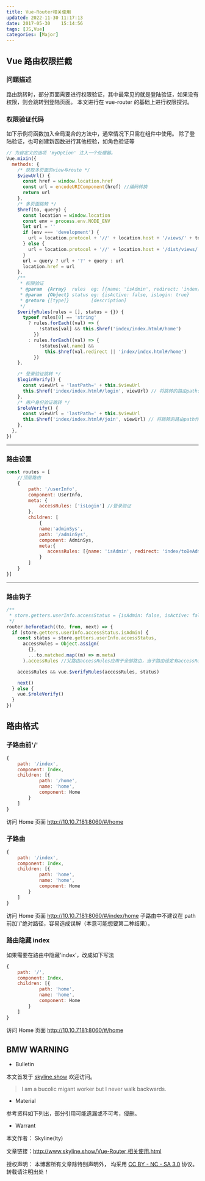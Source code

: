 ```yaml
---
title: Vue-Router相关使用
updated: 2022-11-30	11:17:13
date: 2017-05-30	15:14:56
tags: [JS,Vue]
categories: [Major]
---
```

            
            

## Vue 路由权限拦截

### 问题描述

路由跳转时，部分页面需要进行权限验证，其中最常见的就是登陆验证，如果没有权限，则会跳转到登陆页面。
本文进行在 vue-router 的基础上进行权限探讨。

### 权限验证代码
<!--more-->

如下示例将函数加入全局混合的方法中，通常情况下只需在组件中使用。
除了登陆验证，也可创建新函数进行其他校验，如角色验证等

```js
// 为自定义的选项 'myOption' 注入一个处理器。
Vue.mixin({
  methods: {
    /* 获取多页面的view与route */
    $viewUrl() {
      const href = window.location.href
      const url = encodeURIComponent(href) //编码转换
      return url
    },
    /* 多页面跳转 */
    $href(to, query) {
      const location = window.location
      const env = process.env.NODE_ENV
      let url = ''
      if (env === 'development') {
        url = location.protocol + '//' + location.host + '/views/' + to
      } else {
        url = location.protocol + '//' + location.host + '/dist/views/' + to
      }
      url = query ? url + '?' + query : url
      location.href = url
    },
    /**
     * 权限验证
     * @param  {Array}  rules  eg: [{name: 'isAdmin', redirect: 'index/home'}, {name: 'isLogin', redirect: 'index/login'}] || ['isAdmin', 'islogin']
     * @param  {Object} status eg: {isActive: false, isLogin: true}
     * @return {[type]}        [description]
     */
    $verifyRules(rules = [], status = {}) {
      typeof rules[0] == 'string'
        ? rules.forEach((val) => {
            !status[val] && this.$href('index/index.html#/home')
          })
        : rules.forEach((val) => {
            !status[val.name] &&
              this.$href(val.redirect || 'index/index.html#/home')
          })
    },

    /* 登录验证跳转 */
    $loginVerify() {
      const viewUrl = 'lastPath=' + this.$viewUrl
      this.$href('index/index.html#/login', viewUrl) // 将跳转的路由path作为参数，登录成功后跳转到该路由
    },
    /* 用户身份验证跳转 */
    $roleVerify() {
      const viewUrl = 'lastPath=' + this.$viewUrl
      this.$href('index/index.html#/join', viewUrl) // 将跳转的路由path作为参数，登录成功后跳转到该路由
    },
  },
})
```

---

### 路由设置

```js
const routes = [
    //顶层路由
    {
        path: '/userInfo',
        component: UserInfo,
        meta: {
            accessRules: ['isLogin'] //登录验证
        },
        children: [
            {
            name:'adminSys',
            path: '/adminSys',
            component: AdminSys,
            meta:{
               accessRules: [{name: 'isAdmin', redirect: 'index/toBeAdmin'}, {name: 'isLogin', redirect: 'index/login'}]//跳转到路由是否需要权限
            }
        ]
    }
}]

```

---

### 路由钩子

```js
/**
 * store.getters.userInfo.accessStatus = {isAdmin: false, isActive: false, isLogin: true}
 */
router.beforeEach((to, from, next) => {
  if (store.getters.userInfo.accessStatus.isAdmin) {
    const status = store.getters.userInfo.accessStatus,
      accessRules = Object.assign(
        {},
        ...to.matched.map((m) => m.meta)
      ).accessRules //父路由accessRules应用于全部路由，当子路由设定有accessRules时，子规则覆盖父路由规则

    accessRules && vue.$verifyRules(accessRules, status)

    next()
  } else {
    vue.$roleVerify()
  }
})
```

## 路由格式

### 子路由前'/'

```js
{
    path: '/index',
    component: Index,
    children: [{
            path: '/home',
            name: 'home',
            component: Home
        }
    ]
}
```

访问 Home 页面
http://10.10.7.181:8060/#/home

### 子路由

```js
{
    path: '/index',
    component: Index,
    children: [{
            path: 'home',
            name: 'home',
            component: Home
        }
    ]
}
```

访问 Home 页面
http://10.10.7.181:8060/#/index/home
子路由中不建议在 path 前加'/'绝对路径，容易造成误解（本意可能想要第二种结果）。

### 路由隐藏 index

如果需要在路由中隐藏'index'，改成如下写法

```js
{
    path: '/',
    component: Index,
    children: [{
            path: 'home',
            name: 'home',
            component: Home
        }
    ]
}
```

访问 Home 页面
http://10.10.7.181:8060/#/home

## BMW WARNING

- Bulletin

本文首发于 [skyline.show](http://www.skyline.show) 欢迎访问。

> I am a bucolic migant worker but I never walk backwards.

- Material

参考资料如下列出，部分引用可能遗漏或不可考，侵删。

>

- Warrant

本文作者： Skyline(lty)

文章链接：[http://www.skyline.show/Vue-Router 相关使用.html](http://www.skyline.show/Vue-Router相关使用.html)

授权声明： 本博客所有文章除特别声明外， 均采用 [CC BY - NC - SA 3.0](https://creativecommons.org/licenses/by-nc-sa/3.0/deed.zh) 协议。 转载请注明出处！
